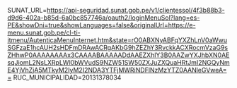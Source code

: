 SUNAT_URL=https://api-seguridad.sunat.gob.pe/v1/clientessol/4f3b88b3-d9d6-402a-b85d-6a0bc857746a/oauth2/loginMenuSol?lang=es-PE&showDni=true&showLanguages=false&originalUrl=https://e-menu.sunat.gob.pe/cl-ti-itmenu/AutenticaMenuInternet.htm&state=rO0ABXNyABFqYXZhLnV0aWwuSGFzaE1hcAUH2sHDFmDRAwACRgAKbG9hZEZhY3RvckkACXRocmVzaG9sZHhwP0AAAAAAAAx3CAAAABAAAAADdAAEZXhlY3B0AAZwYXJhbXN0AEsqJiomL2NsLXRpLWl0bWVudS9NZW51SW50ZXJuZXQuaHRtJmI2NGQyNmE4YjVhZjA5MTkyM2IyM2I2NDA3YTFjMWRiNDFlNzMzYTZ0AANleGVweA==
RUC_MUNICIPALIDAD=20131378034
